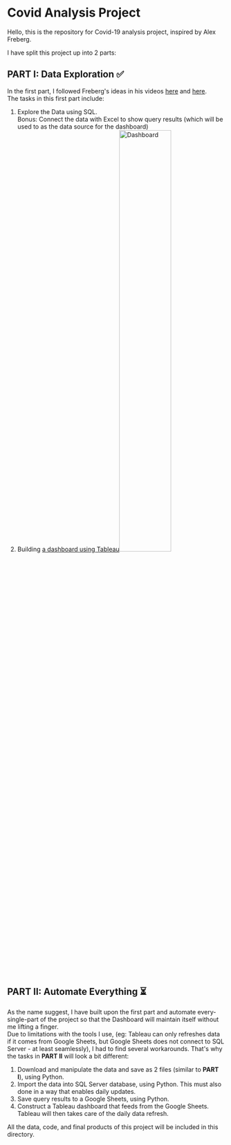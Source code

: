 # Covid Analysis Project
Hello, this is the repository for Covid-19 analysis project, inspired by Alex Freberg.

I have split this project up into 2 parts:

## PART I: Data Exploration ✅
In the first part, I followed Freberg's ideas in his videos [here](https://youtu.be/qfyynHBFOsM) and [here](https://youtu.be/QILNlRvJlfQ). <br>
The tasks in this first part include:
1. Explore the Data using SQL. <br> Bonus: Connect the data with Excel to show query results (which will be used to as the data source for the dashboard)
2. Building [a dashboard using Tableau](https://public.tableau.com/views/CovidAnalysisProject/Dashboard1?:language=en-US&:display_count=n&:origin=viz_share_link)<img src="https://user-images.githubusercontent.com/69233484/120920799-da2d9780-c6ea-11eb-89b5-adae8679e59f.png" alt="Dashboard" width="50%"/>

## PART II: Automate Everything ⏳
As the name suggest, I have built upon the first part and automate every-single-part of the project so that the Dashboard will maintain itself without me lifting a finger.<br>
Due to limitations with the tools I use, (eg: Tableau can only refreshes data if it comes from Google Sheets, but Google Sheets does not connect to SQL Server - at least seamlessly), I had to find several workarounds. That's why the tasks in **PART II** will look a bit different: 
1. Download and manipulate the data and save as 2 files (similar to **PART I**), using Python.
2. Import the data into SQL Server database, using Python. This must also done in a way that enables daily updates.
3. Save query results to a Google Sheets, using Python.
4. Construct a Tableau dashboard that feeds from the Google Sheets. Tableau will then takes care of the daily data refresh.

All the data, code, and final products of this project will be included in this directory.
